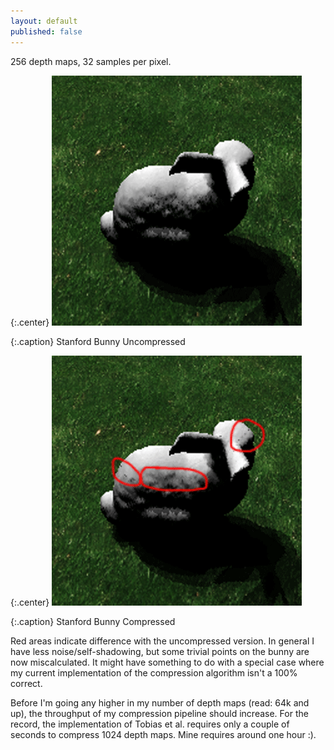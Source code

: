 ```yaml
---
layout: default
published: false
---
```


256 depth maps, 32 samples per pixel.

{:.center}
![Stanford Bunny Uncompressed](/uploads/2010/11/Stanford-Bunny-Uncompressed.png)

{:.caption}
Stanford Bunny Uncompressed


{:.center}
![Stanford Bunny Compressed](/uploads/2010/11/Stanford-Bunny-Compressed.png)

{:.caption}
Stanford Bunny Compressed

Red areas indicate difference with the uncompressed version. In general I have less noise/self-shadowing, but some trivial points on the bunny are now miscalculated. It might have something to do with a special case where my current implementation of the compression algorithm isn't a 100% correct.

Before I'm going any higher in my number of depth maps (read: 64k and up), the throughput of my compression pipeline should increase. For the record, the implementation of Tobias et al. requires only a couple of seconds to compress 1024 depth maps. Mine requires around one hour :).